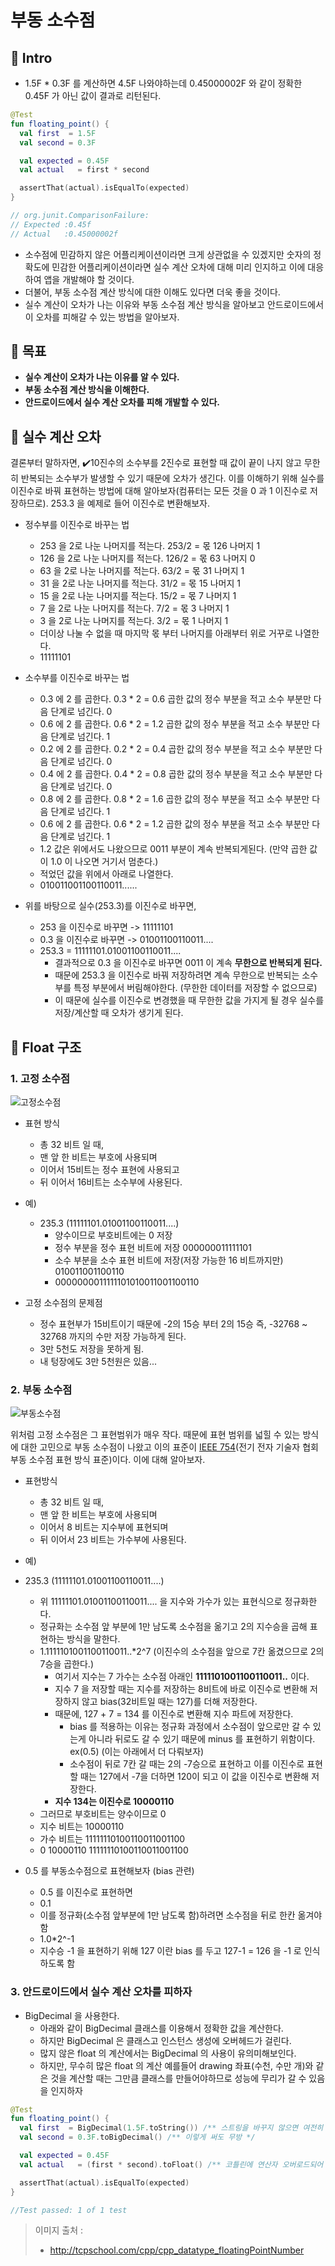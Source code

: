 # 부동 소수점

## 📌 Intro

- 1.5F * 0.3F 를 계산하면 4.5F 나와야하는데 0.45000002F 와 같이 정확한 0.45F 가 아닌 값이 결과로 리턴된다.

``` kotlin
@Test
fun floating_point() {
  val first  = 1.5F
  val second = 0.3F

  val expected = 0.45F
  val actual   = first * second

  assertThat(actual).isEqualTo(expected)
}

// org.junit.ComparisonFailure: 
// Expected :0.45f
// Actual   :0.45000002f
```

- 소수점에 민감하지 않은 어플리케이션이라면 크게 상관없을 수 있겠지만 숫자의 정확도에 민감한 어플리케이션이라면 실수 계산 오차에 대해 미리 인지하고 이에 대응하여 앱을 개발해야 할 것이다.
- 더불어, 부동 소수점 계산 방식에 대한 이해도 있다면 더욱 좋을 것이다.
- 실수 계산이 오차가 나는 이유와 부동 소수점 계산 방식을 알아보고 안드로이드에서 이 오차를 피해갈 수 있는 방법을 알아보자.

## 📌 목표
- **실수 계산이 오차가 나는 이유를 알 수 있다.**
- **부동 소수점 계산 방식을 이해한다.**
- **안드로이드에서 실수 계산 오차를 피해 개발할 수 있다.**

## 📌 실수 계산 오차

결론부터 말하자면, ✔️10진수의 소수부를 2진수로 표현할 때 값이 끝이 나지 않고 무한히 반복되는 소수부가 발생할 수 있기 때문에 오차가 생긴다.
이를 이해하기 위해 실수를 이진수로 바꿔 표현하는 방법에 대해 알아보자(컴퓨터는 모든 것을 0 과 1 이진수로 저장하므로). 
253.3 을 예제로 들어 이진수로 변환해보자.

- 정수부를 이진수로 바꾸는 법
  - 253 을 2로 나눈 나머지를 적는다. 253/2 = 몫 126 나머지 1
  - 126 을 2로 나눈 나머지를 적는다. 126/2 = 몫 63 나머지 0
  - 63 을 2로 나눈 나머지를 적는다. 63/2 = 몫 31 나머지 1
  - 31 을 2로 나눈 나머지를 적는다. 31/2 = 몫 15 나머지 1
  - 15 을 2로 나눈 나머지를 적는다. 15/2 = 몫 7 나머지 1
  - 7 을 2로 나눈 나머지를 적는다. 7/2 = 몫 3 나머지 1
  - 3 을 2로 나눈 나머지를 적는다. 3/2 = 몫 1 나머지 1
  - 더이상 나눌 수 없을 때 마지막 몫 부터 나머지를 아래부터 위로 거꾸로 나열한다.
  - 11111101

- 소수부를 이진수로 바꾸는 법
  - 0.3 에 2 를 곱한다. 0.3 * 2 = 0.6 곱한 값의 정수 부분을 적고 소수 부분만 다음 단계로 넘긴다. 0
  - 0.6 에 2 를 곱한다. 0.6 * 2 = 1.2 곱한 값의 정수 부분을 적고 소수 부분만 다음 단계로 넘긴다. 1
  - 0.2 에 2 를 곱한다. 0.2 * 2 = 0.4 곱한 값의 정수 부분을 적고 소수 부분만 다음 단계로 넘긴다. 0
  - 0.4 에 2 를 곱한다. 0.4 * 2 = 0.8 곱한 값의 정수 부분을 적고 소수 부분만 다음 단계로 넘긴다. 0
  - 0.8 에 2 를 곱한다. 0.8 * 2 = 1.6 곱한 값의 정수 부분을 적고 소수 부분만 다음 단계로 넘긴다. 1
  - 0.6 에 2 를 곱한다. 0.6 * 2 = 1.2 곱한 값의 정수 부분을 적고 소수 부분만 다음 단계로 넘긴다. 1
  - 1.2 값은 위에서도 나왔으므로 0011 부분이 계속 반복되게된다. (만약 곱한 값이 1.0 이 나오면 거기서 멈춘다.)
  - 적었던 값을 위에서 아래로 나열한다.
  - 010011001100110011......

- 위를 바탕으로 실수(253.3)를 이진수로 바꾸면,
  - 253 을 이진수로 바꾸면 -> 11111101
  - 0.3 을 이진수로 바꾸면 -> 01001100110011....
  - 253.3 = 11111101.01001100110011....
    - 결과적으로 0.3 을 이진수로 바꾸면 0011 이 계속 **무한으로 반복되게 된다.**
    - 때문에 253.3 을 이진수로 바꿔 저장하려면 계속 무한으로 반복되는 소수부를 특정 부분에서 버림해야한다. (무한한 데이터를 저장할 수 없으므로)
    - 이 때문에 실수를 이진수로 변경했을 때 무한한 값을 가지게 될 경우 실수를 저장/계산할 때 오차가 생기게 된다.

## 📌 Float 구조

### 1. 고정 소수점

![고정소수점](/Prerequisites/ComputerScience/FloatingPoint/Images/fixed_point_structure.png)

- 표현 방식
  - 총 32 비트 일 때,
  - 맨 앞 한 비트는 부호에 사용되며
  - 이어서 15비트는 정수 표현에 사용되고
  - 뒤 이어서 16비트는 소수부에 사용된다.

- 예)
  - 235.3 (11111101.01001100110011....)
    - 양수이므로 부호비트에는 0 저장
    - 정수 부분을 정수 표현 비트에 저장 000000011111101
    - 소수 부분을 소수 표현 비트에 저장(저장 가능한 16 비트까지만) 010011001100110
    - 0000000011111101010011001100110

- 고정 소수점의 문제점
  - 정수 표현부가 15비트이기 때문에 -2의 15승 부터 2의 15승 즉, -32768 ~ 32768 까지의 수만 저장 가능하게 된다.
  - 3만 5천도 저장을 못하게 됨.
  - 내 텅장에도 3만 5천원은 있음...

### 2. 부동 소수점

![부동소수점](/Prerequisites/ComputerScience/FloatingPoint/Images/floating_point_structure.png)

위처럼 고정 소수점은 그 표현범위가 매우 작다. 때문에 표현 범위를 넓힐 수 있는 방식에 대한 고민으로 부동 소수점이 나왔고 이의 표준이 [IEEE 754](https://en.wikipedia.org/wiki/IEEE_754)(전기 전자 기술자 협회 부동 소수점 표현 방식 표준)이다.
이에 대해 알아보자.

- 표현방식
  - 총 32 비트 일 때,
  - 맨 앞 한 비트는 부호에 사용되며
  - 이어서 8 비트는 지수부에 표현되며
  - 뒤 이어서 23 비트는 가수부에 사용된다.

- 예)
- 235.3 (11111101.01001100110011....)
  - 위 11111101.01001100110011.... 을 지수와 가수가 있는 표현식으로 정규화한다.
  - 정규화는 소수점 앞 부분에 1만 남도록 소수점을 옮기고 2의 지수승을 곱해 표현하는 방식을 말한다.
  - 1.1111101001100110011..*2^7 (이진수의 소수점을 앞으로 7칸 옮겼으므로 2의 7승을 곱한다.)
    - 여기서 지수는 7 가수는 소수점 아래인 **1111101001100110011..** 이다.
    - 지수 7 을 저장할 때는 지수를 저장하는 8비트에 바로 이진수로 변환해 저장하지 않고 bias(32비트일 때는 127)를 더해 저장한다.
    - 때문에, 127 + 7 = 134 를 이진수로 변환해 지수 파트에 저장한다.
      - bias 를 적용하는 이유는 정규화 과정에서 소수점이 앞으로만 갈 수 있는게 아니라 뒤로도 갈 수 있기 때문에 minus 를 표현하기 위함이다. ex(0.5) (이는 아래에서 더 다뤄보자)
      - 소수점이 뒤로 7칸 갈 때는 2의 -7승으로 표현하고 이를 이진수로 표현할 때는 127에서 -7을 더하면 120이 되고 이 값을 이진수로 변환해 저장한다.
    - **지수 134는 이진수로 10000110**
  - 그러므로 부호비트는 양수이므로 0
  - 지수 비트는 10000110
  - 가수 비트는 11111110100110011001100
  - 0 10000110 11111110100110011001100 
- 0.5 를 부동소수점으로 표현해보자 (bias 관련)
  - 0.5 를 이진수로 표현하면 
  - 0.1
  - 이를 정규화(소수점 앞부분에 1만 남도록 함)하려면 소수점을 뒤로 한칸 옮겨야함
  - 1.0*2^-1 
  - 지수승 -1 을 표현하기 위해 127 이란 bias 를 두고 127-1 = 126 을 -1 로 인식하도록 함

### 3. 안드로이드에서 실수 계산 오차를 피하자

- BigDecimal 을 사용한다.
  - 아래와 같이 BigDecimal 클래스를 이용해서 정확한 값을 계산한다.
  - 하지만 BigDecimal 은 클래스고 인스턴스 생성에 오버헤드가 걸린다.
  - 많지 않은 float 의 계산에서는 BigDecimal 의 사용이 유의미해보인다.
  - 하지만, 무수히 많은 float 의 계산 예를들어 drawing 좌표(수천, 수만 개)와 같은 것을 계산할 때는 그만큼 클래스를 만들어야하므로 성능에 무리가 갈 수 있음을 인지하자

``` kotlin
@Test
fun floating_point() {
  val first  = BigDecimal(1.5F.toString()) /** 스트링을 바꾸지 않으면 여전히 오차가 발생한다. */
  val second = 0.3F.toBigDecimal() /** 이렇게 써도 무방 */

  val expected = 0.45F
  val actual   = (first * second).toFloat() /** 코틀린에 연산자 오버로드되어 있음 */

  assertThat(actual).isEqualTo(expected)
}

//Test passed: 1 of 1 test
```

> 이미지 출처 : 
> - http://tcpschool.com/cpp/cpp_datatype_floatingPointNumber
